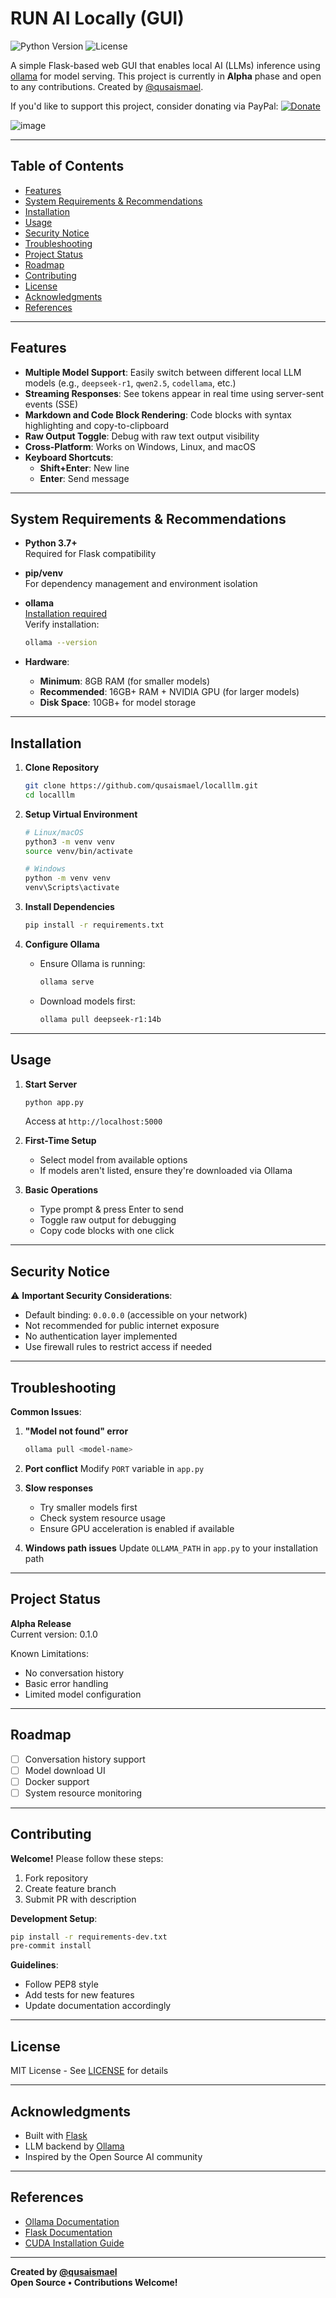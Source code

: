 # RUN AI Locally (GUI)

![Python Version](https://img.shields.io/badge/python-3.7%2B-blue)
![License](https://img.shields.io/badge/license-MIT-green)

A simple Flask-based web GUI that enables local AI (LLMs) inference using [ollama](https://github.com/ollama/ollama) for model serving. This project is currently in **Alpha** phase and open to any contributions. Created by [@qusaismael](https://x.com/qusaismael).

If you'd like to support this project, consider donating via PayPal: [![Donate](https://www.paypalobjects.com/en_US/i/btn/btn_donate_SM.gif)](https://paypal.me/l8rontop)

![image](https://github.com/user-attachments/assets/8c0d9b20-43bf-4d14-a916-e9baeaa65f33)

---

## Table of Contents
- [Features](#features)
- [System Requirements & Recommendations](#system-requirements--recommendations)
- [Installation](#installation)
- [Usage](#usage)
- [Security Notice](#security-notice)
- [Troubleshooting](#troubleshooting)
- [Project Status](#project-status)
- [Roadmap](#roadmap)
- [Contributing](#contributing)
- [License](#license)
- [Acknowledgments](#acknowledgments)
- [References](#references)

---

## Features
- **Multiple Model Support**: Easily switch between different local LLM models (e.g., `deepseek-r1`, `qwen2.5`, `codellama`, etc.)
- **Streaming Responses**: See tokens appear in real time using server-sent events (SSE)
- **Markdown and Code Block Rendering**: Code blocks with syntax highlighting and copy-to-clipboard
- **Raw Output Toggle**: Debug with raw text output visibility
- **Cross-Platform**: Works on Windows, Linux, and macOS
- **Keyboard Shortcuts**:
  - **Shift+Enter**: New line
  - **Enter**: Send message

---

## System Requirements & Recommendations

- **Python 3.7+**  
  Required for Flask compatibility

- **pip/venv**  
  For dependency management and environment isolation

- **ollama**  
  [Installation required](https://github.com/ollama/ollama#installation)  
  Verify installation:
  ```bash
  ollama --version

- **Hardware**:
  - **Minimum**: 8GB RAM (for smaller models)
  - **Recommended**: 16GB+ RAM + NVIDIA GPU (for larger models)
  - **Disk Space**: 10GB+ for model storage

---

## Installation

1. **Clone Repository**
   ```bash
   git clone https://github.com/qusaismael/localllm.git
   cd localllm
   ```

2. **Setup Virtual Environment**
   ```bash
   # Linux/macOS
   python3 -m venv venv
   source venv/bin/activate

   # Windows
   python -m venv venv
   venv\Scripts\activate
   ```

3. **Install Dependencies**
   ```bash
   pip install -r requirements.txt
   ```

4. **Configure Ollama**
   - Ensure Ollama is running:
     ```bash
     ollama serve
     ```
   - Download models first:
     ```bash
     ollama pull deepseek-r1:14b
     ```

---

## Usage

1. **Start Server**
   ```bash
   python app.py
   ```
   Access at `http://localhost:5000`

2. **First-Time Setup**
   - Select model from available options
   - If models aren't listed, ensure they're downloaded via Ollama

3. **Basic Operations**
   - Type prompt & press Enter to send
   - Toggle raw output for debugging
   - Copy code blocks with one click

---

## Security Notice

⚠️ **Important Security Considerations**:
- Default binding: `0.0.0.0` (accessible on your network)
- Not recommended for public internet exposure
- No authentication layer implemented
- Use firewall rules to restrict access if needed

---

## Troubleshooting

**Common Issues**:

1. **"Model not found" error**
   ```bash
   ollama pull <model-name>
   ```

2. **Port conflict**
   Modify `PORT` variable in `app.py`

3. **Slow responses**
   - Try smaller models first
   - Check system resource usage
   - Ensure GPU acceleration is enabled if available

4. **Windows path issues**
   Update `OLLAMA_PATH` in `app.py` to your installation path

---

## Project Status

**Alpha Release**  
Current version: 0.1.0

Known Limitations:
- No conversation history
- Basic error handling
- Limited model configuration

---

## Roadmap

- [ ] Conversation history support
- [ ] Model download UI
- [ ] Docker support
- [ ] System resource monitoring

---

## Contributing

**Welcome!** Please follow these steps:

1. Fork repository
2. Create feature branch
3. Submit PR with description

**Development Setup**:
```bash
pip install -r requirements-dev.txt
pre-commit install
```

**Guidelines**:
- Follow PEP8 style
- Add tests for new features
- Update documentation accordingly

---

## License

MIT License - See [LICENSE](LICENSE) for details

---

## Acknowledgments

- Built with [Flask](https://flask.palletsprojects.com/)
- LLM backend by [Ollama](https://ollama.ai)
- Inspired by the Open Source AI community

---

## References

- [Ollama Documentation](https://github.com/ollama/ollama)
- [Flask Documentation](https://flask.palletsprojects.com/)
- [CUDA Installation Guide](https://developer.nvidia.com/cuda-downloads)

---

**Created by [@qusaismael](https://x.com/qusaismael)**  
**Open Source • Contributions Welcome!**

